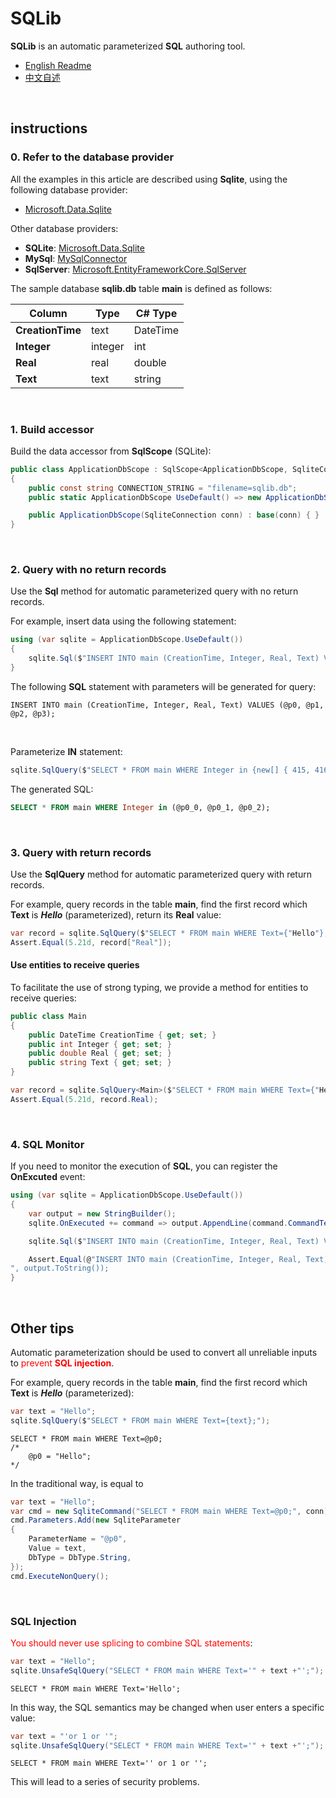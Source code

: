 # SQLib

**SQLib** is an automatic parameterized **SQL** authoring tool.

- [English Readme](https://github.com/zmjack/SQLib/blob/master/README.md)
- [中文自述](https://github.com/zmjack/SQLib/blob/master/README-CN.md)

<br/>

## instructions

### 0. Refer to the database provider

All the examples in this article are described using **Sqlite**, using the following database provider:

- [Microsoft.Data.Sqlite](https://www.nuget.org/packages/Microsoft.Data.Sqlite)

Other database providers:

- **SQLite**: [Microsoft.Data.Sqlite](https://www.nuget.org/packages/Microsoft.Data.Sqlite)
- **MySql**: [MySqlConnector](https://www.nuget.org/packages/MySqlConnector)
- **SqlServer**: [Microsoft.EntityFrameworkCore.SqlServer](https://www.nuget.org/packages/Microsoft.EntityFrameworkCore.SqlServer)

The sample database **sqlib.db** table **main** is defined as follows:

| Column           | Type    | C# Type  |
| ---------------- | ------- | -------- |
| **CreationTime** | text    | DateTime |
| **Integer**      | integer | int      |
| **Real**         | real    | double   |
| **Text**         | text    | string   |

<br/>

### 1. Build accessor

Build the data accessor from **SqlScope** (SQLite):

```c#
public class ApplicationDbScope : SqlScope<ApplicationDbScope, SqliteConnection, SqliteCommand, SqliteParameter>
{
    public const string CONNECTION_STRING = "filename=sqlib.db";
    public static ApplicationDbScope UseDefault() => new ApplicationDbScope(new SqliteConnection(CONNECTION_STRING));

    public ApplicationDbScope(SqliteConnection conn) : base(conn) { }
}
```

<br/>

### 2. Query with no return records

Use the **Sql** method for automatic parameterized query with no return records.

For example, insert data using the following statement:

```c#
using (var sqlite = ApplicationDbScope.UseDefault())
{
    sqlite.Sql($"INSERT INTO main (CreationTime, Integer, Real, Text) VALUES ({creationTime}, {416L}, {5.21d}, {"Hello"});");
}
```

The following **SQL** statement with parameters will be generated for query:

```sqlite
INSERT INTO main (CreationTime, Integer, Real, Text) VALUES (@p0, @p1, @p2, @p3);
```

<br/>

Parameterize **IN** statement:

```csharp
sqlite.SqlQuery($"SELECT * FROM main WHERE Integer in {new[] { 415, 416, 417 }};");
```

The generated SQL:

```sql
SELECT * FROM main WHERE Integer in (@p0_0, @p0_1, @p0_2);
```

<br/>

### 3. Query with return records

Use the **SqlQuery** method for automatic parameterized query with return records.

For example, query records in the table **main**, find the first record which **Text** is ***Hello*** (parameterized), return its **Real** value:

```c#
var record = sqlite.SqlQuery($"SELECT * FROM main WHERE Text={"Hello"};").First();
Assert.Equal(5.21d, record["Real"]);
```

#### Use entities to receive queries

To facilitate the use of strong typing, we provide a method for entities to receive queries:

```c#
public class Main
{
    public DateTime CreationTime { get; set; }
    public int Integer { get; set; }
    public double Real { get; set; }
    public string Text { get; set; }
}
```

```c#
var record = sqlite.SqlQuery<Main>($"SELECT * FROM main WHERE Text={"Hello"};").First();
Assert.Equal(5.21d, record.Real);
```

<br/>

### 4. SQL Monitor

If you need to monitor the execution of **SQL**, you can register the **OnExcuted** event:

```c#
using (var sqlite = ApplicationDbScope.UseDefault())
{
    var output = new StringBuilder();
    sqlite.OnExecuted += command => output.AppendLine(command.CommandText);

    sqlite.Sql($"INSERT INTO main (CreationTime, Integer, Real, Text) VALUES ({creationTime}, {416L}, {5.21d}, {"Hello"});");

    Assert.Equal(@"INSERT INTO main (CreationTime, Integer, Real, Text) VALUES (@p0, @p1, @p2, @p3);
", output.ToString());
}
```

<br/>

## Other tips

Automatic parameterization should be used to convert all unreliable inputs to <font color=red>prevent **SQL injection**</font>.

For example, query records in the table **main**, find the first record which **Text** is ***Hello*** (parameterized):

```c#
var text = "Hello";
sqlite.SqlQuery($"SELECT * FROM main WHERE Text={text};");
```

```sqlite
SELECT * FROM main WHERE Text=@p0;
/*
    @p0 = "Hello";
*/
```

In the traditional way, is equal to

```c#
var text = "Hello";
var cmd = new SqliteCommand("SELECT * FROM main WHERE Text=@p0;", conn);
cmd.Parameters.Add(new SqliteParameter
{
    ParameterName = "@p0",
    Value = text,
    DbType = DbType.String,
});
cmd.ExecuteNonQuery();
```

<br/>

### SQL Injection

<font color=red>You should never use splicing to combine SQL statements</font>:

```c#
var text = "Hello";
sqlite.UnsafeSqlQuery("SELECT * FROM main WHERE Text='" + text +"';");
```

```sqlite
SELECT * FROM main WHERE Text='Hello';
```

In this way, the SQL semantics may be changed when user enters a specific value:

```c#
var text = "'or 1 or '";
sqlite.UnsafeSqlQuery("SELECT * FROM main WHERE Text='" + text +"';");
```

```sqlite
SELECT * FROM main WHERE Text='' or 1 or '';
```

This will lead to a series of security problems.

<br/>

